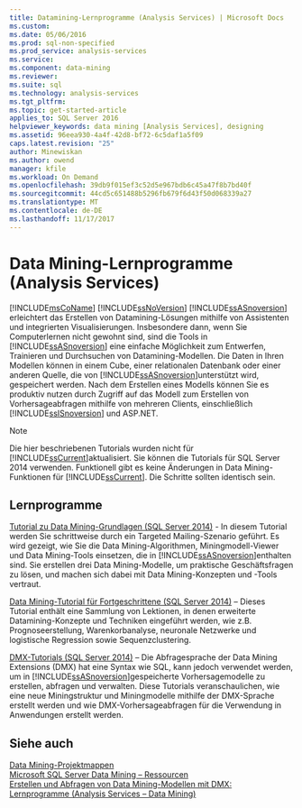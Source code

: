 ```yaml
---
title: Datamining-Lernprogramme (Analysis Services) | Microsoft Docs
ms.custom: 
ms.date: 05/06/2016
ms.prod: sql-non-specified
ms.prod_service: analysis-services
ms.service: 
ms.component: data-mining
ms.reviewer: 
ms.suite: sql
ms.technology: analysis-services
ms.tgt_pltfrm: 
ms.topic: get-started-article
applies_to: SQL Server 2016
helpviewer_keywords: data mining [Analysis Services], designing
ms.assetid: 96eea930-4a4f-42d8-bf72-6c5daf1a5f09
caps.latest.revision: "25"
author: Minewiskan
ms.author: owend
manager: kfile
ms.workload: On Demand
ms.openlocfilehash: 39db9f015ef3c52d5e967bdb6c45a47f8b7bd40f
ms.sourcegitcommit: 44cd5c651488b5296fb679f6d43f50d068339a27
ms.translationtype: MT
ms.contentlocale: de-DE
ms.lasthandoff: 11/17/2017
---
```

# <a name="data-mining-tutorials-analysis-services"></a>Data Mining-Lernprogramme (Analysis Services)
[!INCLUDE[msCoName](../includes/msconame-md.md)] [!INCLUDE[ssNoVersion](../includes/ssnoversion-md.md)] [!INCLUDE[ssASnoversion](../includes/ssasnoversion-md.md)] erleichtert das Erstellen von Datamining-Lösungen mithilfe von Assistenten und integrierten Visualisierungen. Insbesondere dann, wenn Sie Computerlernen nicht gewohnt sind, sind die Tools in [!INCLUDE[ssASnoversion](../includes/ssasnoversion-md.md)] eine einfache Möglichkeit zum Entwerfen, Trainieren und Durchsuchen von Datamining-Modellen. Die Daten in Ihren Modellen können in einem Cube, einer relationalen Datenbank oder einer anderen Quelle, die von [!INCLUDE[ssASnoversion](../includes/ssasnoversion-md.md)]unterstützt wird, gespeichert werden. Nach dem Erstellen eines Modells können Sie es produktiv nutzen durch Zugriff auf das Modell zum Erstellen von Vorhersageabfragen mithilfe von mehreren Clients, einschließlich [!INCLUDE[ssISnoversion](../includes/ssisnoversion-md.md)] und ASP.NET.  
  
> [!NOTE]  
>Die hier beschriebenen Tutorials wurden nicht für [!INCLUDE[ssCurrent](../includes/sscurrent-md.md)]aktualisiert. Sie können die Tutorials für SQL Server 2014 verwenden. Funktionell gibt es keine Änderungen in Data Mining-Funktionen für [!INCLUDE[ssCurrent](../includes/sscurrent-md.md)]. Die Schritte sollten identisch sein.  
  
## <a name="tutorials"></a>Lernprogramme  
  
[Tutorial zu Data Mining-Grundlagen (SQL Server 2014)](https://msdn.microsoft.com/library/ms167167(v=sql.120).aspx) - In diesem Tutorial werden Sie schrittweise durch ein Targeted Mailing-Szenario geführt. Es wird gezeigt, wie Sie die Data Mining-Algorithmen, Miningmodell-Viewer und Data Mining-Tools einsetzen, die in [!INCLUDE[ssASnoversion](../includes/ssasnoversion-md.md)]enthalten sind. Sie erstellen drei Data Mining-Modelle, um praktische Geschäftsfragen zu lösen, und machen sich dabei mit Data Mining-Konzepten und -Tools vertraut.  
  
[Data Mining-Tutorial für Fortgeschrittene (SQL Server 2014)](https://msdn.microsoft.com/library/cc879271(v=sql.120).aspx) – Dieses Tutorial enthält eine Sammlung von Lektionen, in denen erweiterte Datamining-Konzepte und Techniken eingeführt werden, wie z.B. Prognoseerstellung, Warenkorbanalyse, neuronale Netzwerke und logistische Regression sowie Sequenzclustering.  
  
[DMX-Tutorials (SQL Server 2014)](https://msdn.microsoft.com/library/bb895168(v=sql.120).aspx) – Die Abfragesprache der Data Mining Extensions (DMX) hat eine Syntax wie SQL, kann jedoch verwendet werden, um in [!INCLUDE[ssASnoversion](../includes/ssasnoversion-md.md)]gespeicherte Vorhersagemodelle zu erstellen, abfragen und verwalten. Diese Tutorials veranschaulichen, wie eine neue Miningstruktur und Miningmodelle mithilfe der DMX-Sprache erstellt werden und wie DMX-Vorhersageabfragen für die Verwendung in Anwendungen erstellt werden.  
  
## <a name="see-also"></a>Siehe auch  
[Data Mining-Projektmappen](../analysis-services/data-mining/data-mining-solutions.md)  
[Microsoft SQL Server Data Mining – Ressourcen](http://go.microsoft.com/fwlink/?LinkId=97965)  
[Erstellen und Abfragen von Data Mining-Modellen mit DMX: Lernprogramme &#40;Analysis Services – Data Mining&#41;](http://msdn.microsoft.com/library/145b81a7-c0c3-4ca3-bb32-0b482423b9a0)  
  
  
  

